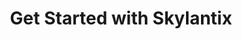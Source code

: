 ---
title: "Get Started with Skylantix"
description: "Start your managed hosting journey with Skylantix. Choose your plan, reach out, and we'll handle the rest."
layout: "get-started"
---